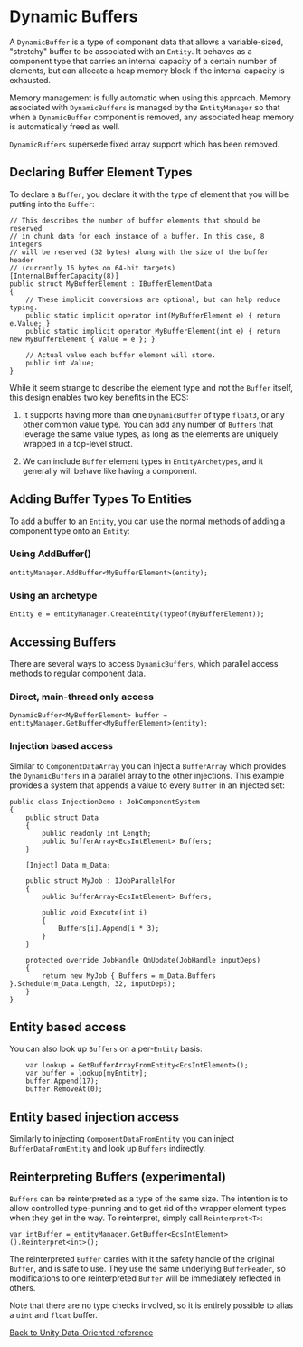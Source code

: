 # Dynamic Buffers

A `DynamicBuffer` is a type of component data that allows a variable-sized, "stretchy"
buffer to be associated with an `Entity`. It behaves as a component type that
carries an internal capacity of a certain number of elements, but can allocate
a heap memory block if the internal capacity is exhausted.

Memory management is fully automatic when using this approach. Memory associated with
`DynamicBuffers` is managed by the `EntityManager` so that when a `DynamicBuffer`
component is removed, any associated heap memory is automatically freed as well.

`DynamicBuffers` supersede fixed array support which has been removed.

## Declaring Buffer Element Types

To declare a `Buffer`, you declare it with the type of element that you will be
putting into the `Buffer`:

    // This describes the number of buffer elements that should be reserved
    // in chunk data for each instance of a buffer. In this case, 8 integers
    // will be reserved (32 bytes) along with the size of the buffer header
    // (currently 16 bytes on 64-bit targets)
    [InternalBufferCapacity(8)]
    public struct MyBufferElement : IBufferElementData
    {
        // These implicit conversions are optional, but can help reduce typing.
        public static implicit operator int(MyBufferElement e) { return e.Value; }
        public static implicit operator MyBufferElement(int e) { return new MyBufferElement { Value = e }; }
        
        // Actual value each buffer element will store.
        public int Value;
    }

While it seem strange to describe the element type and not the `Buffer` itself,
this design enables two key benefits in the ECS: 

1. It supports having more than one `DynamicBuffer` of type `float3`, or any
   other common value type. You can add any number of `Buffers` that leverage the
   same value types, as long as the elements are uniquely wrapped in a top-level
   struct.

2. We can include `Buffer` element types in `EntityArchetypes`, and it generally
   will behave like having a component.

## Adding Buffer Types To Entities

To add a buffer to an `Entity`, you can use the normal methods of adding a
component type onto an `Entity`:

### Using AddBuffer()

    entityManager.AddBuffer<MyBufferElement>(entity);

### Using an archetype

    Entity e = entityManager.CreateEntity(typeof(MyBufferElement));

## Accessing Buffers

There are several ways to access `DynamicBuffers`, which parallel access methods
to regular component data.

### Direct, main-thread only access 

    DynamicBuffer<MyBufferElement> buffer = entityManager.GetBuffer<MyBufferElement>(entity);

### Injection based access

Similar to `ComponentDataArray` you can inject a `BufferArray` which provides
the `DynamicBuffers` in a parallel array to the other injections. This example
provides a system that appends a value to every `Buffer` in an injected set:

    public class InjectionDemo : JobComponentSystem
    {
        public struct Data
        {
            public readonly int Length;
            public BufferArray<EcsIntElement> Buffers;
        }
    
        [Inject] Data m_Data;
    
        public struct MyJob : IJobParallelFor
        {
            public BufferArray<EcsIntElement> Buffers;
    
            public void Execute(int i)
            {
                Buffers[i].Append(i * 3);
            }
        }
    
        protected override JobHandle OnUpdate(JobHandle inputDeps)
        {
            return new MyJob { Buffers = m_Data.Buffers }.Schedule(m_Data.Length, 32, inputDeps);
        }
    }

## Entity based access

You can also look up `Buffers` on a per-`Entity` basis:

        var lookup = GetBufferArrayFromEntity<EcsIntElement>();
        var buffer = lookup[myEntity];
        buffer.Append(17);
        buffer.RemoveAt(0);

## Entity based injection access

Similarly to injecting `ComponentDataFromEntity` you can inject
`BufferDataFromEntity` and look up `Buffers` indirectly. 

## Reinterpreting Buffers (experimental)

`Buffers` can be reinterpreted as a type of the same size. The intention is to
allow controlled type-punning and to get rid of the wrapper element types when
they get in the way. To reinterpret, simply call `Reinterpret<T>`:

    var intBuffer = entityManager.GetBuffer<EcsIntElement>().Reinterpret<int>();

The reinterpreted `Buffer` carries with it the safety handle of the original
`Buffer`, and is safe to use. They use the same underlying `BufferHeader`, so
modifications to one reinterpreted `Buffer` will be immediately reflected in
others.

Note that there are no type checks involved, so it is entirely possible to
alias a `uint` and `float` buffer.

[Back to Unity Data-Oriented reference](reference.md)
